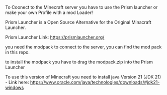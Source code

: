 To Coonect to the Minecraft server you have to use the Prism launcher or make your own Profile with a mod Loader!

Prism Launcher is a Open Source Alternative for the Original Minacraft Launcher.

Prism Launcher Link: https://prismlauncher.org/

you need the modpack to connect to the server, you can find the mod pack in this repo.

to install the modpack you have to drag the modpack.zip into the Prism Launcher

To use this version of Minecraft you need to install java Version 21 (JDK 21) - Link here: https://www.oracle.com/java/technologies/downloads/#jdk21-windows
